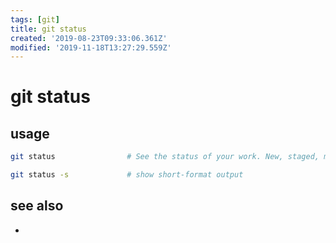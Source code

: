 ```yaml
---
tags: [git]
title: git status
created: '2019-08-23T09:33:06.361Z'
modified: '2019-11-18T13:27:29.559Z'
---
```


# git status

## usage
```sh
git status                # See the status of your work. New, staged, modified files. Current branch.

git status -s             # show short-format output
```

## see also
- 

